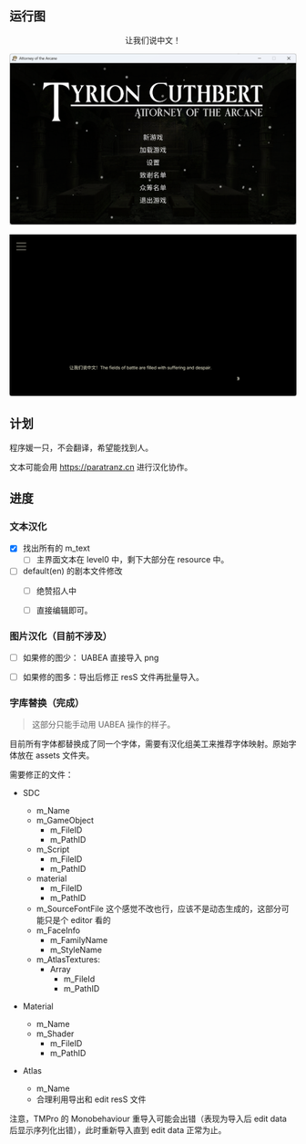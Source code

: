 ## 运行图

<center><bold>让我们说中文！</bold></center>

![运行图](docs/main.png)

![中文测试](docs/first_scene.png)



## 计划

程序媛一只，不会翻译，希望能找到人。

文本可能会用  https://paratranz.cn 进行汉化协作。



## 进度


### 文本汉化

- [x] 找出所有的 m_text
  - [ ] 主界面文本在 level0 中，剩下大部分在 resource 中。

- [ ] default(en) 的剧本文件修改
  - [ ] 绝赞招人中
  - [ ] 直接编辑即可。



### 图片汉化（目前不涉及）

- [ ] 如果修的图少： UABEA 直接导入 png
- [ ] 如果修的图多：导出后修正 resS 文件再批量导入。


### 字库替换（完成）

>  这部分只能手动用 UABEA 操作的样子。

目前所有字体都替换成了同一个字体，需要有汉化组美工来推荐字体映射。原始字体放在 assets 文件夹。



需要修正的文件：

- SDC
  - m_Name
  - m_GameObject
    - m_FileID
    - m_PathID
  - m_Script
    - m_FileID
    - m_PathID
  - material
    - m_FileID
    - m_PathID
  - m_SourceFontFile 这个感觉不改也行，应该不是动态生成的，这部分可能只是个 editor 看的
  - m_FaceInfo
    - m_FamilyName
    - m_StyleName
  - m_AtlasTextures:
    - Array
      - m_FileId
      - m_PathID

- Material
  - m_Name
  - m_Shader
    - m_FileID
    - m_PathID
- Atlas
  - m_Name
  - 合理利用导出和 edit resS 文件

注意，TMPro 的 Monobehaviour 重导入可能会出错（表现为导入后 edit data 后显示序列化出错），此时重新导入直到 edit data 正常为止。
